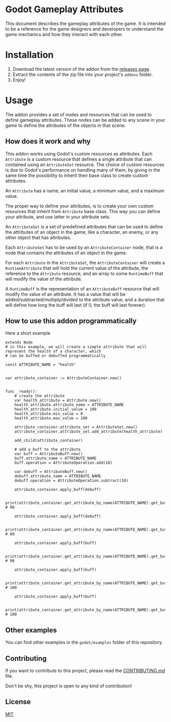 Godot Gameplay Attributes
=========================

This document describes the gameplay attributes of the game. It is intended to be a reference for the game designers and developers to understand the game mechanics and how they interact with each other.

# Installation

1. Download the latest version of the addon from the [releases page](https://github.com/OctoD/godot_gameplay_attributes/releases).
2. Extract the contents of the zip file into your project's `addons` folder.
3. Enjoy!

# Usage

The addon provides a set of nodes and resources that can be used to define gameplay attributes. These nodes can be added to any scene in your game to define the attributes of the objects in that scene.

## How does it work and why

This addon works using Godot's custom resources as attributes. Each `Attribute` is a custom resource that defines a single attribute that can contained using an `AttributeSet` resource. The choice of custom resources is due to Godot's performance on handling many of them, by giving in the same time the possibility to inherit their base class to create custom attributes.

An `Attribute` has a name, an initial value, a minimum value, and a maximum value.

The proper way to define your attributes, is to create your own custom resources that inherit from `Attribute` base class. This way you can define your attribute, and use latter in your attribute sets.

An `AttributeSet` is a set of predefined attributes that can be used to define the attributes of an object in the game, like a character, an enemy, or any other object that has attributes.

Each `AttributeSet` has to be used by an `AttributeContainer` node, that is a node that contains the attributes of an object in the game. 

For each `Attribute` in the `AttributeSet`, the `AttributeContainer` will create a `RuntimeAttribute` that will hold the current value of the attribute, the reference to the `Attribute` resource, and an array to some `RuntimeBuff` that will modify the value of the attribute.

A `RuntimeBuff` is the representation of an `AttributeBuff` resource that will modify the value of an attribute. It has a value that will be added/subtracted/multiply/divided to the attribute value, and a duration that will define how long the buff will last (if 0, the buff will last forever).

## How to use this addon programmatically

Here a short example

```gdscript
extends Node
# in this example, we will create a simple attribute that will represent the health of a character, which
# can be buffed or debuffed programmatically

const ATTRIBUTE_NAME = "health"


var attribute_container := AttributeContainer.new() 


func _ready():
	# create the attribute
	var health_attribute = Attribute.new()
	health_attribute.attribute_name = ATTRIBUTE_NAME
	health_attribute.initial_value = 100
	health_attribute.min_value = 0
	health_attribute.max_value = 100

	attribute_container.attribute_set = AttributeSet.new()
	attribute_container.attribute_set.add_attribute(health_attribute)

	add_child(attribute_container)

	# add a buff to the attribute
	var buff = AttributeBuff.new()
	buff.attribute_name = ATTRIBUTE_NAME
	buff.operation = AttributeOperation.add(10)
	
	var debuff = AttributeBuff.new()
	debuff.attribute_name = ATTRIBUTE_NAME
	debuff.operation = AttributeOperation.subtract(10)

	attribute_container.apply_buff(debuff)

	print(attribute_container.get_attribute_by_name(ATTRIBUTE_NAME).get_buffed_value()) # 90

	attribute_container.apply_buff(debuff)

	print(attribute_container.get_attribute_by_name(ATTRIBUTE_NAME).get_buffed_value()) # 80

	attribute_container.apply_buff(buff)

	print(attribute_container.get_attribute_by_name(ATTRIBUTE_NAME).get_buffed_value()) # 90

	attribute_container.apply_buff(buff)

	print(attribute_container.get_attribute_by_name(ATTRIBUTE_NAME).get_buffed_value()) # 100

	attribute_container.apply_buff(buff)

	print(attribute_container.get_attribute_by_name(ATTRIBUTE_NAME).get_buffed_value()) # 100
```

## Other examples

You can find other examples in the `godot/examples` folder of this repository.

## Contributing

If you want to contribute to this project, please read the [CONTRIBUTING.md](CONTRIBUTING.md) file.

Don't be shy, this project is open to any kind of contribution!

## License

[MIT](LICENSE)